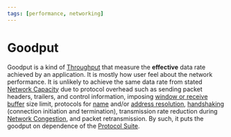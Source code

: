 ```yaml
---
tags: [performance, networking]
---
```


# Goodput

Goodput is a kind of [Throughput](202304111957.md) that measure the
**effective** data rate achieved by an application. It is mostly how user feel
about the network performance. It is unlikely to achieve the same data rate from
stated [Network Capacity](202304191208.md) due to protocol overhead such as
sending packet headers, trailers, and control information, imposing [window or receive buffer](202303141902.md)
size limit, protocols for [name](202209300947.md) and/or [address resolution](202209301002.md),
[handshaking](202206151232.md) (connection initiation and termination),
transmission rate reduction during [Network Congestion](202209302043.md), and
packet retransmission. By such, it puts the goodput on dependence of the
[Protocol Suite](202209302301.md).
